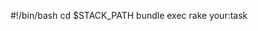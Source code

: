 <!-- post: 1993-09-26-running-rake-tasks_deployment-hooks -->


&#35;!/bin/bash
cd $STACK&#95;PATH
bundle exec rake your:task
